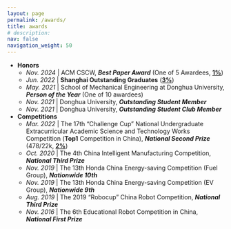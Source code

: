 ```yaml
---
layout: page
permalink: /awards/
title: awards
# description:
nav: false
navigation_weight: 50
---
```


- <b>Honors</b>
  <ul style="padding-left: 20px;">
      <li><em>Nov. 2024</em> | ACM CSCW, <b><i>Best Paper Award</i></b> (One of 5 Awardees, <u><b>1%</b></u>)</li>
      <li><em>Jun. 2022</em> | <b>Shanghai Outstanding Graduates</b> (<u><b>3%</b></u>)</li>
      <li><em>May. 2021</em> | School of Mechanical Engineering at Donghua University, <b><i>Person of the Year</i></b> (One of 10 awardees)</li>
      <li><em>Nov. 2021</em> | Donghua University, <b><i>Outstanding Student Member</i></b></li>
      <li><em>Nov. 2021</em> | Donghua University, <b><i>Outstanding Student Club Member</i></b></li>
    </ul>
- <b>Competitions</b>
  <ul style="padding-left: 20px;">
      <li><em>Mar. 2022</em> | The 17th “Challenge Cup” National Undergraduate Extracurricular Academic Science and Technology Works Competition (<b>Top1</b> Competition in China), <b><i>National Second Prize</i></b> (478/22k, <u><b>2%</b></u>)</li>
      <li><em>Oct. 2020</em> | The 4th China Intelligent Manufacturing Competition, <b><i>National Third Prize</i></b></li>
      <li><em>Nov. 2019</em> | The 13th Honda China Energy-saving Competition (Fuel Group), <b><i>Nationwide 10th</i></b></li>
      <li><em>Nov. 2019</em> | The 13th Honda China Energy-saving Competition (EV Group), <b><i>Nationwide 9th</i></b></li>
      <li><em>Aug. 2019</em> | The 2019 “Robocup” China Robot Competition, <b><i>National Third Prize</i></b></li>
      <li><em>Nov. 2016</em> | The 6th Educational Robot Competition in China, <b><i>National First Prize</i></b></li>
    </ul>
   
  